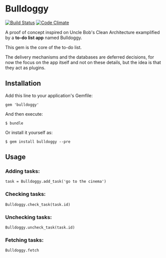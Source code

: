 # Bulldoggy

[![Build Status](https://travis-ci.org/bezelga/bulldoggy.png?branch=master)](https://travis-ci.org/bezelga/bulldoggy)
[![Code Climate](https://codeclimate.com/repos/52e6f81869568017b5003aa8/badges/a99a662bbea4283cf60f/gpa.png)](https://codeclimate.com/repos/52e6f81869568017b5003aa8/feed)

A proof of concept inspired on Uncle Bob's Clean Architecture examplified by a **to-do list app** named Bulldoggy.

This gem is the core of the to-do list.

The delivery mechanisms and the databases are deferred decisions, for now the focus on the app itself and not on these details, but the idea is that they act as plugins.

## Installation

Add this line to your application's Gemfile:

    gem 'bulldoggy'

And then execute:

    $ bundle

Or install it yourself as:

    $ gem install bulldoggy --pre

## Usage

### Adding tasks:

    task = Bulldoggy.add_task('go to the cinema')

### Checking tasks:

    Bulldoggy.check_task(task.id)

### Unchecking tasks:

    Bulldoggy.uncheck_task(task.id)

### Fetching tasks:

    Bulldoggy.fetch
